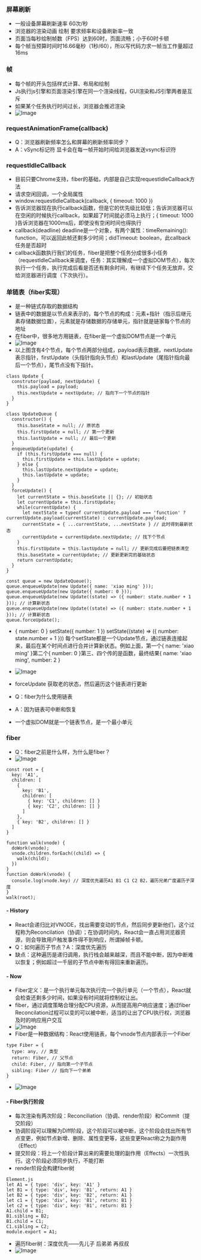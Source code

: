 ### 屏幕刷新
- 一般设备屏幕刷新速率 60次/秒
- 浏览器的渲染动画 绘制 要求频率和设备刷新率一致
- 页面当每秒绘制帧数（FPS）达到60时，页面流畅；小于60时卡顿
- 每个帧当预算时间时16.66毫秒（1秒/60），所以写代码力求一帧当工作量超过16ms

### 帧
- 每个帧的开头包括样式计算、布局和绘制
- Js执行js引擎和页面渲染引擎在同一个渲染线程，GUI渲染和JS引擎两者是互斥
- 如果某个任务执行时间过长，浏览器会推迟渲染
- ![Image](./images/01.png)

### requestAnimationFrame(callback)
- Q：浏览器刷新频率怎么和屏幕的刷新频率同步？
- A：vSync标记符 显卡会在每一帧开始时间给浏览器发送vsync标识符

### requestIdleCallback
- 目前只要Chrome支持，fiber的基础，内部是自己实现requestIdleCallback方法
- 请求空闲回调，一个全局属性
- window.requestIdleCallback(callback, { timeout: 1000 })
- 告诉浏览器现在执行callback函数，但是它的优先级比较低；告诉浏览器可以在空闲的时候执行callback，如果超了时间就必须马上执行；{ timeout: 1000 }告诉浏览器在1000ms后，即使没有空闲时间也得执行
- callback(deadline) deadline是一个对象，有两个属性：timeRemaining(): function，可以返回此帧还剩多少时间；didTimeout: boolean，此callback任务是否超时
- callback函数执行我们的任务，fiber是把整个任务分成很多小任务（requestIdleCallback来调度，任务：其实理解成一个虚拟DOM节点），每次执行一个任务，执行完成后看是否还有剩余时间，有继续下个任务无放弃，交给浏览器进行调度（下次执行）。

### 单链表（fiber实现）
- 是一种链式存取的数据结构
- 链表中的数据是以节点来表示的，每个节点的构成：元素+指针（指示后继元素存储数据位置），元素就是存储数据的存储单元，指针就是链家每个节点的地址
- 在fiber中，很多地方用链表，在fiber是一个虚拟DOM节点是一个单元
- ![Image](./images/02.png)
- 以上图含有4个节点，每个节点两部分组成，payload表示数据，nextUpdate表示指针，firstUpdate（头指针指向头节点）和lastUpdate（尾指针指向最后一个节点），尾节点没有下指针。
```
class Update {
  construtor(payload, nextUpdate) {
    this.payload = payload;
    this.nextUpdate = nextUpdate; // 指向下一个节点的指针
  }
}

class UpdateQueue {
  constructor() {
    this.baseState = null; // 原状态
    this.firstUpdate = null; // 第一个更新
    this.lastUpdate = null; // 最后一个更新
  }
  enqueueUpdate(update) {
    if (this.firstUpdate === null) {
      this.firstUpdate = this.lastUpdate = update;
    } else {
      this.lastUpdate.nextUpdate = update;
      this.lastUpdate = update;
    }
  }
  forceUpdate() {
    let currentState = this.baseState || {}; // 初始状态
    let currentUpdate = this.firstUpdate;
    while(currentUpdate) {
      let nextState = typeof currentUpdate.payload === 'function' ? currentUpdate.payload(currentState) : currentUpdate.payload;
      currentState = { ...currentState, ...nextState } // 此时得到最新状态
      currentUpdate = currentUpdate.nextUpdate; // 找下个节点
    }
    this.firstUpdate = this.lastUpdate = null; // 更新完成后要把链表清空
    this.baseState = currentUpdate; // 更新更新完的基础状态
    return currentUpdate;
  }
}

const queue = new UpdateQueue();
queue.enqueueUpdate(new Update({ name: 'xiao ming' }));
queue.enqueueUpdate(new Update({ number: 0 }));
queue.enqueueUpdate(new Update((state) => ({ number: state.number + 1 })); // 计算新状态
queue.enqueueUpdate(new Update((state) => ({ number: state.number + 1 })); // 计算新状态
queue.forceUpdate();
```
- { number: 0 } setState({ number: 1 }) setState((state) => ({ number: state.number + 1 })) 每个setState都是一个Update节点，通过链表连接起来，最后在某个时间点进行合并计算新状态。例如上面，第一个{ name: 'xiao ming' }第二个{ number: 0 }第三、四个传的是函数，最终结果{ name: 'xiao ming', number: 2 }
- ![Image](./images/03.png)

- forceUpdate 获取老的状态，然后遍历这个链表进行更新
- Q：fiber为什么使用链表
- A：因为链表可中断和恢复
- 一个虚拟DOM就是一个链表节点，是一个最小单元

### fiber
- Q：fiber之前是什么样，为什么是fiber？
- ![Image](./images/04.png)
```
const root = {
  key: 'A1',
  children: [
    {
      key: 'B1',
      children: [
        { key: 'C1', children: [] }
        { key: 'C2', children: [] }
      ]
    },
    { key: 'B2', children: [] }
  ]
}

function walk(vnode) {
  doWork(vnode);
  vnode.children.forEach((child) => {
    walk(child);
  })
}
function doWork(vnode) {
  console.log(vnode.key) // 深度优先遍历A1 B1 C1 C2 B2，遍历兄弟广度遍历子深度
}
walk(root);
```
#### - History
- React会递归比对VNODE，找出需要变动的节点，然后同步更新他们，这个过程称为Reconcilation（协调）；在协调时间内，React会一直占用浏览器资源，则会导致用户触发事件得不到响应，所谓掉帧卡顿。
- Q：如何遍历子节点？A：深度优先遍历
- 缺点：这种遍历是递归调用，执行栈会越来越深，而且不能中断，因为中断难以恢复；例如超过一千层的子节点中断有得回来重新遍历。
#### - Now
- Fiber定义：是一个执行单元每次执行完一个执行单元（一个节点），React就会检查还剩多少时间，如果没有时间就将控制权让出。
- fiber，通过调度策略合理分配CPU资源，从而提高用户响应速度；通过fiber Reconcilation过程可以变的可以被中断，适当的让出了CPU执行权，浏览器及时的响应用户交互
- ![Image](./images/05.png)
- Fiber是一种数据结构：React使用链表，每个vnode节点内部表示一个Fiber
```
type Fiber = {
  type: any, // 类型
  return: Fiber, // 父节点
  child: Fiber, // 指向第一个子节点
  sibling: Fiber // 指向下一个弟弟
}
```
- ![Image](./images/06.png)
#### - Fiber执行阶段
- 每次渲染有两次阶段：Reconciliation（协调、render阶段）和Commit（提交阶段）
- 协调阶段可以理解为Diff阶段，这个阶段可以被中断，这个阶段会找出所有节点变更，例如节点新增、删除、属性变更等，这些变更React称之为副作用（Effect）
- 提交阶段：将上一个阶段计算出来的需要处理的副作用（Effects）一次性执行。这个阶段必须同步执行，不能打断
- render阶段会构建fiber树
```
Element.js
let A1 = { type: 'div', key: 'A1' }
let B1 = { type: 'div', key: 'B1', return: A1 }
let B2 = { type: 'div', key: 'B2', return: A1 }
let c1 = { type: 'div', key: 'B1', return: B1 }
let c2 = { type: 'div', key: 'B1', return: B1 }
A1.child = B1;
B1.sibling = B2;
B1.child = C1;
C1.sibling = C2;
module.export = A1;
```
- 遍历fiber树：深度优先——先儿子 后弟弟 再叔叔
- ![Image](./images/07.png)
```

```